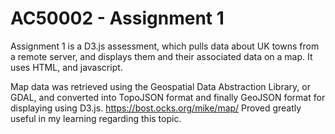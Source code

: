 # AC50002 - Assignment 1

Assignment 1 is a D3.js assessment, which pulls data about UK towns from a remote server, and displays them and their associated data on a map. It uses HTML, and javascript.

Map data was retrieved using the Geospatial Data Abstraction Library, or GDAL, and converted into TopoJSON format and finally GeoJSON format for displaying using D3.js. https://bost.ocks.org/mike/map/ Proved greatly useful in my learning regarding this topic.
